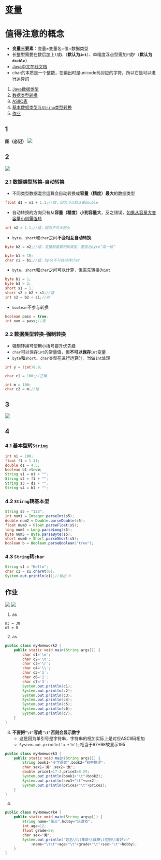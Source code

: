 # [变量](./TCH_Han/Charpter3.md)

# 值得注意的概念
- **变量三要素**：变量=变量名+值+数据类型
- 长整型需要在数后加上```l```或```L```（**默认为```int```**）、单精度浮点型需加```f```或```F```（**默认为```double```**）
- [Java中文在线文档](https://www.apiref.com/java11-zh/index.html)
-  char的本质是一个整数，在输出时是unicode码对应的字符，所以它是可以进行运算的

1. [Java数据类型](#1)
2. [数据类型转换](#2)
3. [ASIIC表](#3)
4. [基本数据类型与```String```类型转换](#4)  
4. [作业](#作业)
## 1
**图（必记）**
![](https://raw.githubusercontent.com/BILY5354/Learn_Java/master/img/TCH_Han/202206171455829.png)




## 2
![](https://raw.githubusercontent.com/BILY5354/Learn_Java/master/img/TCH_Han/202206171456633.png)

### 2.1 数据类型转换-自动转换

- 不同类型数据混合运算会自动转换成**容量（精度）最大**的数据类型

```java
float d1 = n1 + 1.1;//错，因为浮点默认是double
```

- 自动转换的方向只有从**容量（精度）小到容量大**，反之错误，[如果从容量大变容量小则需强转](#数据类型转换-强制转换)

```java
int n2 = 1.1;//错，因为不可大到小
```

- ```byte```、```short```和```char```之间**不会相互自动转换**

```java
byte b2 = n2;//错，变量赋值需判断类型，整型比byte”高一级“

byte b1 = 10;
char c1 = b1;//错，byte不可自动转char
```

- ```byte```、```short```和```char```之间可以计算，但需先转换为```int```

```java
byte b1 = 1;
byte b3 = 2;
short s1 = 1;
short s2 = b2 + s1;//错
int s2 = b2 + s1;//对
```

- ```boolean```不参与转换

```java
boolean pass = true;
int num = pass;//错
```





### 2.2 数据类型转换-强制转换

- 强制转换可使用小括号提升优先级
- ```char```可以保存```int```的常量值，但**不可以保存**```int```变量
- ```byte```和```short```、```char```类型在进行运算时，当做```int```处理

```java
int y = (int)8.8;

char c1 = 100;//正确

int m = 100;
char c2 = m;//错
```


## 3
![](https://raw.githubusercontent.com/BILY5354/Learn_Java/master/img/TCH_Han/202206171456375.png)

## 4

### 4.1 基本型转```String```
```java
int n1 = 100;
float f1 = 1.1f;
double d1 = 4.5;
boolean b1 =true;
String s1 = n1 + "";
String s2 = f1 + "";
String s3 = d1 + "";
String s4 = b1 + "";
```

### 4.2 ```Stirng```转基本型
```java
String s5 = "123";
int num1 = Integer.parseInt(s5);
double num2 = Double.parseDouble(s5);
float num3 = Float.parseFloat(s5);
long num4 = Long.parseLong(s5);
byte num5 = Byte.parseByte(s5);
short num6 = Short.parseShort(s5);
boolean b = Boolean.parseBoolean("true");
```

### 4.3 ```String```转```char```
```java
String s1 = "Hello";
char c1 = s1.charAt(0);
System.out.println(c1);//输出 H
```



## 作业
![](https://raw.githubusercontent.com/BILY5354/Learn_Java/master/img/TCH_Han/202206171457374.png)
![](https://raw.githubusercontent.com/BILY5354/Learn_Java/master/img/TCH_Han/202206171457661.png)

1. as
```
n3 = 30
n5 = 8
```

2. as
```java
public class myHomework2 {
	public static void main(String args[]) {
		char c1='\n';
		char c2='\t';
		char c3='\r';
		char c4='\\';
		char c5='1';
		char c6='2';
		char c7='3';
		System.out.println(c1);
		System.out.println(c2);
		System.out.println(c3);
		System.out.println(c4);
		System.out.println(c5);
		System.out.println(c6);
		System.out.println(c7);
	}
}
```

3. **不要把```"\t"```写成```'\t'```否则会显示数字**
   - 这是因为单引号是字符串，字符串的相加实际上是对应ASCII码相加
   - ```System.out.println('a'+'b');```相当于97+98故显示195

```java
public class myHomework3 {
	public static void main(String args[]) {
		String book1="小学语文",book2="初中物理";
		char sex1='男',sex2='女';
		double price1=17.2,price2=8.29;
		System.out.println(book1+"\t"+book2);
		System.out.println(sex1+"\t"+sex2);
		System.out.println(price1+"\t"+price2);
	}
}
```

4. 
```java
public class myHomework4 {
	public static void main(String argsp[]) {
		String name="张三",hobby="玩游戏";
		int age=12;
		float grade=59;
		char sex='男';
		System.out.println("姓名\t\t年龄\t成绩\t性别\t爱好\n"
			+name+"\t\t"+age+"\t"+grade+"\t"+sex+"\t"+hobby);
	}
}
```

 



